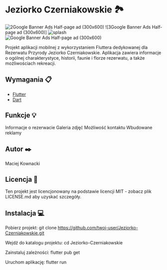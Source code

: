 # Jeziorko Czerniakowskie 🏞️

 ![2Google Banner Ads Half-page ad (300x600)](https://github.com/maciejkownacki/JeziorkoCzerniakowskie/assets/97414660/9b47d254-88f0-4a51-a083-017d4205bc30) ![3Google Banner Ads Half-page ad (300x600)]  ![splash](https://github.com/maciejkownacki/JeziorkoCzerniakowskie/assets/97414660/23f1781a-811e-40a1-bceb-994bc6fe348a) ![Google Banner Ads Half-page ad (300x600)](https://github.com/maciejkownacki/JeziorkoCzerniakowskie/assets/97414660/6de8ad32-6d7a-4e20-8ed0-f29f58fd863f)



Projekt aplikacji mobilnej z wykorzystaniem Fluttera dedykowanej dla Rezerwatu Przyrody Jeziorko Czerniakowskie. Aplikacja zawiera informacje o ogólnej charakterystyce, historii, faunie i florze rezerwatu, a także możliwościach rekreacji.

## Wymagania 📋

- [Flutter](https://flutter.dev)
- [Dart](https://dart.dev)

## Funkcje 💡
Informacje o rezerwacie
Galeria zdjęć
Możliwość kontaktu
Wbudowane reklamy

## Autor ✒️
Maciej Kownacki

## Licencja 📄
Ten projekt jest licencjonowany na podstawie licencji MIT - zobacz plik LICENSE.md aby uzyskać szczegóły.



## Instalacja 💻

Pobierz projekt:
git clone https://github.com/twoj-user/Jeziorko-Czerniakowskie.git


Wejdź do katalogu projektu:
cd Jeziorko-Czerniakowskie


Zainstaluj zależności:
flutter pub get


Uruchom aplikację:
flutter run


